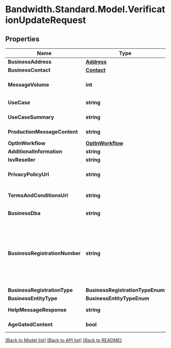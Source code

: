 # Bandwidth.Standard.Model.VerificationUpdateRequest

## Properties

Name | Type | Description | Notes
------------ | ------------- | ------------- | -------------
**BusinessAddress** | [**Address**](Address.md) |  | 
**BusinessContact** | [**Contact**](Contact.md) |  | 
**MessageVolume** | **int** | Estimated monthly volume of messages from the toll-free number. | 
**UseCase** | **string** | The category of the use case. | 
**UseCaseSummary** | **string** | A general idea of the use case and customer. | 
**ProductionMessageContent** | **string** | Example of message content. | 
**OptInWorkflow** | [**OptInWorkflow**](OptInWorkflow.md) |  | 
**AdditionalInformation** | **string** | Any additional information. | [optional] 
**IsvReseller** | **string** | ISV name. | [optional] 
**PrivacyPolicyUrl** | **string** | The Toll-Free Verification request privacy policy URL. | [optional] 
**TermsAndConditionsUrl** | **string** | The Toll-Free Verification request terms and conditions policy URL. | [optional] 
**BusinessDba** | **string** | The company &#39;Doing Business As&#39;. | [optional] 
**BusinessRegistrationNumber** | **string** | US Federal Tax ID Number (EIN) or Canada Business Number (CBN). Optional until early 2026. If a value is provided for this field, a value must be provided for &#x60;businessRegistrationType&#x60; and &#x60;businessEntityType&#x60;. Available starting October 1st, 2025. | [optional] 
**BusinessRegistrationType** | **BusinessRegistrationTypeEnum** |  | [optional] 
**BusinessEntityType** | **BusinessEntityTypeEnum** |  | [optional] 
**HelpMessageResponse** | **string** | A message that gets sent to users requesting help. | [optional] 
**AgeGatedContent** | **bool** | Indicates whether the content is age-gated. | [optional] 

[[Back to Model list]](../README.md#documentation-for-models) [[Back to API list]](../README.md#documentation-for-api-endpoints) [[Back to README]](../README.md)

